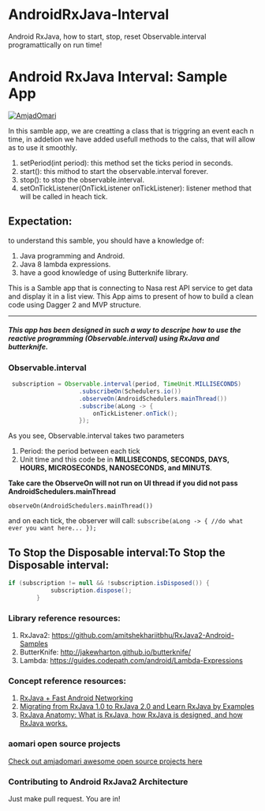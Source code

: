 # AndroidRxJava-Interval
Android RxJava, how to start, stop, reset Observable.interval programattically on run time!

# Android RxJava Interval: Sample App
[![AmjadOmari](https://firebasestorage.googleapis.com/v0/b/misc-31544.appspot.com/o/aomari.svg?alt=media&token=77658c30-5a06-4e1f-a783-2a51675d16b1)](http://www.amjadomari.com/)

In this samble app, we are creatting a class that is triggring an event each n time, in addetion we have added usefull methods to the calss, that will allow as to use it smoothly.
1. setPeriod(int period): this method set the ticks period in seconds.
2. start(): this mithod to start the observable.interval forever.
3. stop(): to stop the observable.interval.
4. setOnTickListener(OnTickListener onTickListener): listener method that will be called in heach tick.

## Expectation:
to understand this samble, you should have a knowledge of:
1. Java programming and Android.
2. Java 8 lambda expressions.
3. have a good knowledge of using Butterknife library.

This is a Samble app that is connecting to Nasa rest API service to get data and display it in a list view.
This App aims to present of how to build a clean code using Dagger 2 and MVP structure.


------------


##### This app has been designed in such a way to descripe how to use the reactive programming (Observable.interval) using RxJava and butterknife.

### Observable.interval
```java
 subscription = Observable.interval(period, TimeUnit.MILLISECONDS)
                    .subscribeOn(Schedulers.io())
                    .observeOn(AndroidSchedulers.mainThread())
                    .subscribe(aLong -> {
                        onTickListener.onTick();
                    });
```

As you see, Observable.interval takes two parameters
1. Period: the period between each tick
2. Unit time and this code be in **MILLISECONDS, SECONDS, DAYS, HOURS, MICROSECONDS, NANOSECONDS, and MINUTS**.

**Take care the ObserveOn will not run on UI thread if you did not pass AndroidSchedulers.mainThread**

`observeOn(AndroidSchedulers.mainThread())`

and on each tick, the observer will call:
`subscribe(aLong -> {
                        //do what ever you want here...
                    });`
## To Stop the Disposable interval:To Stop the Disposable interval:
```java
if (subscription != null && !subscription.isDisposed()) {
            subscription.dispose();
        }
```

### Library reference resources:
1. RxJava2: https://github.com/amitshekhariitbhu/RxJava2-Android-Samples
2. ButterKnife: http://jakewharton.github.io/butterknife/
3. Lambda: https://guides.codepath.com/android/Lambda-Expressions

### Concept reference resources:
1. [RxJava + Fast Android Networking](https://blog.mindorks.com/rxjava-fast-android-networking-6e3d90ee4387#.7hjoex22m)
2. [Migrating from RxJava 1.0 to RxJava 2.0 and Learn RxJava by Examples](https://blog.mindorks.com/migrating-from-rxjava1-to-rxjava2-5dac0a94b4aa#.3lg46kora)
3. [RxJava Anatomy: What is RxJava, how RxJava is designed, and how RxJava works.](https://blog.mindorks.com/rxjava-anatomy-what-is-rxjava-how-rxjava-is-designed-and-how-rxjava-works-d357b3aca586)

### aomari open source projects
[Check out amjadomari awesome open source projects here](http://www.amjadomari.com)


### Contributing to Android RxJava2 Architecture
Just make pull request. You are in!
